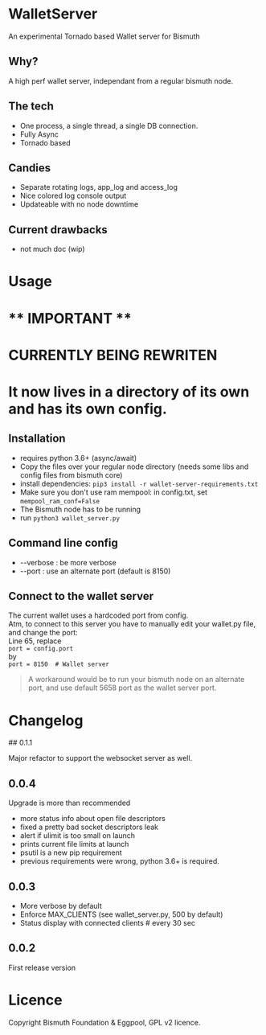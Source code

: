 # WalletServer
An experimental Tornado based Wallet server for Bismuth

## Why?
A high perf wallet server, independant from a regular bismuth node.

## The tech
* One process, a single thread, a single DB connection.
* Fully Async
* Tornado based

## Candies
* Separate rotating logs, app_log and access_log
* Nice colored log console output
* Updateable with no node downtime

## Current drawbacks
* not much doc (wip)

# Usage


** IMPORTANT **
===============

CURRENTLY BEING REWRITEN  
========================

It now lives in a directory of its own and has its own config.
==============================================================


## Installation
* requires python 3.6+ (async/await)
* Copy the files over your regular node directory (needs some libs and config files from bismuth core)
* install dependencies: `pip3 install -r wallet-server-requirements.txt`
* Make sure you don't use ram mempool: in config.txt, set `mempool_ram_conf=False`
* The Bismuth node has to be running
* run `python3 wallet_server.py`

## Command line config
* --verbose : be more verbose
* --port : use an alternate port (default is 8150)

## Connect to the wallet server
The current wallet uses a hardcoded port from config.  
Atm, to connect to this server you have to manually edit your wallet.py file, and change the port:  
Line 65, replace  
`port = config.port`  
by  
`port = 8150  # Wallet server`

> A workaround would be to run your bismuth node on an alternate port, and use default 5658 port as the wallet server port.

# Changelog

## 0.1.1

Major refactor to support the websocket server as well.

## 0.0.4

Upgrade is more than recommended

* more status info about open file descriptors
* fixed a pretty bad socket descriptors leak
* alert if ulimit is too small on launch
* prints current file limits at launch
* psutil is a new pip requirement
* previous requirements were wrong, python 3.6+ is required.

## 0.0.3
* More verbose by default
* Enforce MAX_CLIENTS (see wallet_server.py, 500 by default)
* Status display with connected clients # every 30 sec

## 0.0.2
First release version


# Licence
Copyright Bismuth Foundation & Eggpool, GPL v2 licence.
